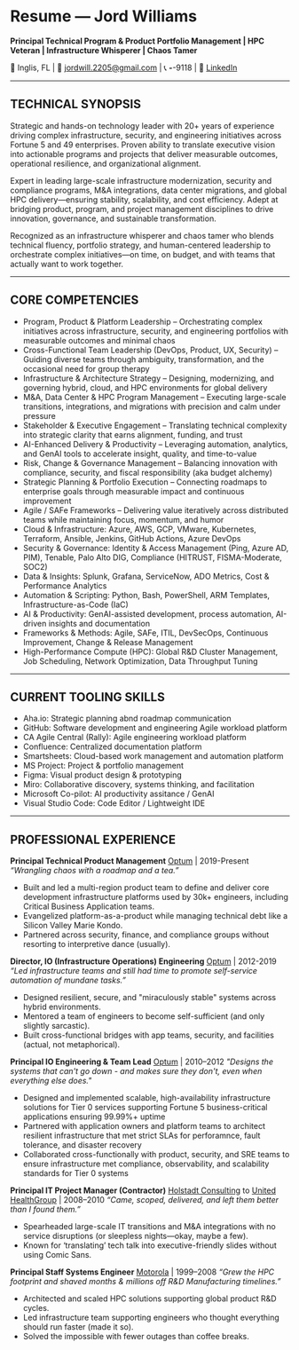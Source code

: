 # Resume — Jord Williams

**Principal Technical Program & Product Portfolio Management | HPC Veteran | Infrastructure Whisperer | Chaos Tamer**

📍 Inglis, FL | 📧 jordwill.2205@gmail.com | 📞 ***-***-9118 | 🔗 [LinkedIn](https://www.linkedin.com/in/jordanna-williams-011579aa/)  

---

## TECHNICAL SYNOPSIS
Strategic and hands-on technology leader with 20+ years of experience driving complex infrastructure, security, and engineering initiatives across Fortune 5 and 49 enterprises. Proven ability to translate executive vision into actionable programs and projects that deliver measurable outcomes, operational resilience, and organizational alignment.

Expert in leading large-scale infrastructure modernization, security and compliance programs, M&A integrations, data center migrations, and global HPC delivery—ensuring stability, scalability, and cost efficiency. Adept at bridging product, program, and project management disciplines to drive innovation, governance, and sustainable transformation.

Recognized as an infrastructure whisperer and chaos tamer who blends technical fluency, portfolio strategy, and human-centered leadership to orchestrate complex initiatives—on time, on budget, and with teams that actually want to work together.

---

## CORE COMPETENCIES
- Program, Product & Platform Leadership – Orchestrating complex initiatives across infrastructure, security, and engineering portfolios with measurable outcomes and minimal chaos
- Cross-Functional Team Leadership (DevOps, Product, UX, Security) – Guiding diverse teams through ambiguity, transformation, and the occasional need for group therapy
- Infrastructure & Architecture Strategy – Designing, modernizing, and governing hybrid, cloud, and HPC environments for global delivery
- M&A, Data Center & HPC Program Management – Executing large-scale transitions, integrations, and migrations with precision and calm under pressure
- Stakeholder & Executive Engagement – Translating technical complexity into strategic clarity that earns alignment, funding, and trust
- AI-Enhanced Delivery & Productivity – Leveraging automation, analytics, and GenAI tools to accelerate insight, quality, and time-to-value
- Risk, Change & Governance Management – Balancing innovation with compliance, security, and fiscal responsibility (aka budget alchemy)
- Strategic Planning & Portfolio Execution – Connecting roadmaps to enterprise goals through measurable impact and continuous improvement
- Agile / SAFe Frameworks – Delivering value iteratively across distributed teams while maintaining focus, momentum, and humor
- Cloud & Infrastructure: Azure, AWS, GCP, VMware, Kubernetes, Terraform, Ansible, Jenkins, GitHub Actions, Azure DevOps
- Security & Governance: Identity & Access Management (Ping, Azure AD, PIM), Tenable, Palo Alto DIG, Compliance (HITRUST, FISMA-Moderate, SOC2)
- Data & Insights: Splunk, Grafana, ServiceNow, ADO Metrics, Cost & Performance Analytics
- Automation & Scripting: Python, Bash, PowerShell, ARM Templates, Infrastructure-as-Code (IaC)
- AI & Productivity: GenAI-assisted development, process automation, AI-driven insights and documentation
- Frameworks & Methods: Agile, SAFe, ITIL, DevSecOps, Continuous Improvement, Change & Release Management
- High-Performance Compute (HPC): Global R&D Cluster Management, Job Scheduling, Network Optimization, Data Throughput Tuning

---

## CURRENT TOOLING SKILLS
- Aha.io: Strategic planning abnd roadmap communication
- GitHub: Software development and engineering Agile workload platform
- CA Agile Central (Rally): Agile engineering workload platform
- Confluence: Centralized documentation platform
- Smartsheets: Cloud-based work management and automation platform
- MS Project: Project & portfolio management
- Figma: Visual product design & prototyping 
- Miro: Collaborative discovery, systems thinking, and facilitation
- Microsoft Co-pilot: AI productivity assitance / GenAI
- Visual Studio Code: Code Editor / Lightweight IDE

---
## PROFESSIONAL EXPERIENCE
**Principal Technical Product Management**
[Optum](https://www.optum.com/en/about-us.html) | 2019-Present
   *“Wrangling chaos with a roadmap and a tea.”*
- Built and led a multi-region product team to define and deliver core development infrastructure platforms used by 30k+ engineers, including Critical Business Application teams.
- Evangelized platform-as-a-product while managing technical debt like a Silicon Valley Marie Kondo.
- Partnered across security, finance, and compliance groups without resorting to interpretive dance (usually).

**Director, IO (Infrastructure Operations) Engineering**
[Optum](https://www.optum.com/en/about-us.html) | 2012-2019
   *“Led infrastructure teams and still had time to promote self-service automation of mundane tasks.”*
- Designed resilient, secure, and "miraculously stable" systems across hybrid environments.
- Mentored a team of engineers to become self-sufficient (and only slightly sarcastic).
- Built cross-functional bridges with app teams, security, and facilities (actual, not metaphorical).

**Principal IO Engineering & Team Lead**
[Optum](https://www.optum.com/en/about-us.html)  | 2010–2012
   *"Designs the systems that can't go down - and makes sure they don't, even when everything else does."*
- Designed and implemented scalable, high-availability infrastructure solutions for Tier 0 services supporting Fortune 5 business-critical applications ensuring 99.99%+ uptime
- Partnered with application owners and platform teams to architect resilient infrastructure that met strict SLAs for perforamnce, fault tolerance, and disaster recovery
- Collaborated cross-functionally with product, security, and SRE teams to ensure infrastructure met compliance, observability, and scalability standards for Tier 0 systems

**Principal IT Project Manager (Contractor)**
[Holstadt Consulting](https://www.hollstadt.com/) to [United HealthGroup](https://www.unitedhealthgroup.com/) | 2008–2010
   *“Came, scoped, delivered, and left them better than I found them.”*
- Spearheaded large-scale IT transitions and M&A integrations with no service disruptions (or sleepless nights—okay, maybe a few).
- Known for ‘translating’ tech talk into executive-friendly slides without using Comic Sans.

**Principal Staff Systems Engineer**
[Motorola](https://www.motorola.com/) | 1999–2008
   *“Grew the HPC footprint and shaved months & millions off R&D Manufacturing timelines.”*
- Architected and scaled HPC solutions supporting global product R&D cycles.
- Led infrastructure team supporting engineers who thought everything should run faster (made it so).
- Solved the impossible with fewer outages than coffee breaks.
 
